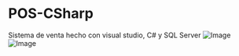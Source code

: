 ﻿# POS-CSharp
 Sistema de venta hecho con visual studio, C# y SQL Server
![Image](https://github.com/user-attachments/assets/57844435-d623-4a9c-ba92-d2ef3c8c4619)
![Image](https://github.com/user-attachments/assets/7b97d44f-c4e7-4648-80e5-eee9c7aa7f72)
